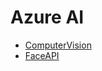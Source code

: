 # Azure AI



- [ComputerVision](./Scripts/ComputerVision/ComputerVision.ipynb)
- [FaceAPI](./Scripts/FaceAPI/FaceAPI.ipynb)

